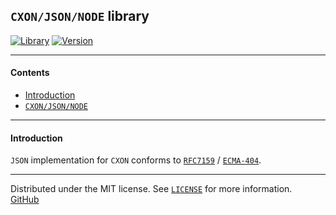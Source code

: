 ## `CXON/JSON/NODE` library

[![Library][img-lib]](https://github.com/oknenavin/cxon)
[![Version][img-ver]](https://github.com/oknenavin/cxon/releases)  


--------------------------------------------------------------------------------

#### Contents
- [Introduction](#introduction)
- [`CXON/JSON/NODE`](node/README.md)


--------------------------------------------------------------------------------

#### Introduction

`JSON` implementation for `CXON` conforms to [`RFC7159`][RFC7159] / [`ECMA-404`][ECMA-404].


--------------------------------------------------------------------------------

Distributed under the MIT license. See [`LICENSE`](../../../../LICENSE) for more information.  
[GitHub](https://github.com/oknenavin/cxon)  

<!-- links -->
[img-lib]: https://img.shields.io/badge/lib-CXON-608060.svg?style=plastic
[img-ver]: https://img.shields.io/github/release/oknenavin/cxon.svg?style=plastic&color=608060
[RFC7159]: https://www.ietf.org/rfc/rfc7159.txt
[ECMA-404]: http://www.ecma-international.org/publications/files/ECMA-ST/ECMA-404.pdf
